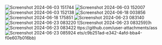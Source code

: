
![Screenshot 2024-06-03 151744](https://github.com/user-attachments/assets/a218cd74-5011-435c-a3da-10b1d1935b7c)
![Screenshot 2024-06-03 152007](https://github.com/user-attachments/assets/b2ecf177-1156-4649-84e3-0b1b93d2669d)
![Screenshot 2024-06-03 152138](https://github.com/user-attachments/assets/82b379b6-2d75-4666-9d79-44efa5f4e041)
![Screenshot 2024-06-18 003856](https://github.com/user-attachments/assets/16885b6a-1ad7-4203-9c81-8362c3e27d40)
![Screenshot 2024-06-18 175851](https://github.com/user-attachments/assets/d4b9e3ef-35c5-4f8f-ab80-5d3a48e9cff2)
![Screenshot 2024-06-23 083140](https://github.com/user-attachments/assets/3ebb9e57-650f-4f07-9167-0bd80362d02e)
![Screenshot 2024-06-23 083220](https://github.com/user-attachments/assets/9ab4bf8c-03b6-4f0c-b59c-bf96ab7d491e)
![Screenshot 2024-06-23 083259](h
![Screenshot 2024-06-23 083422](https://github.com/user-attachments/assets/a23cd2a6-d923-4be8-8a8e-bbb9694659ed)
ttps://github.com/user-attachments/ass
![Screenshot 2024-06-23 085924](https://github.com/user-attachments/assets/fe768c31-a9b4-4483-ae53-8f31ef858b51)
ets/c9b251ad-e342-4afd-bba4-f0e607b016bb)

